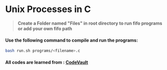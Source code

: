 # Unix Processes in C
> **Create a Folder named "Files" in root directory to run fifo programs or add your own fifo path**
#### Use the following command to compile and run the programs:
```bash
bash run.sh programs/<filename>.c
```
#### All codes are learned from : [CodeVault](https://youtube.com/playlist?list=PLfqABt5AS4FkW5mOn2Tn9ZZLLDwA3kZUY&si=6XeVBx1Ojo3c4dqo)
